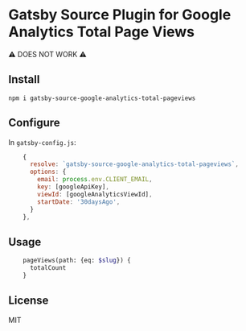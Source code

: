 # Gatsby Source Plugin for Google Analytics Total Page Views

⚠️ DOES NOT WORK ⚠️

## Install

```
npm i gatsby-source-google-analytics-total-pageviews
```

## Configure

In `gatsby-config.js`:

```js
    {
      resolve: `gatsby-source-google-analytics-total-pageviews`,
      options: {
        email: process.env.CLIENT_EMAIL,
        key: [googleApiKey],
        viewId: [googleAnalyticsViewId],
        startDate: '30daysAgo',
      }
    },
```

## Usage

```graphql
    pageViews(path: {eq: $slug}) {
      totalCount
    }
```

## License

MIT

